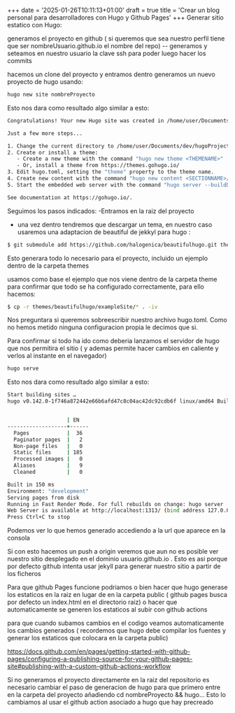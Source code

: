 +++
date = '2025-01-26T10:11:13+01:00'
draft = true
title = 'Crear un blog personal para desarrolladores con Hugo y Github Pages'
+++
Generar sitio estatico con Hugo:

generamos el proyecto en github ( si queremos que sea nuestro perfil tiene que ser nombreUsuario.github.io el nombre del repo)
-- generamos y seteamos en nuestro usuario la clave ssh para poder luego hacer los commits

hacemos un clone del proyecto y entramos
dentro generamos un nuevo proyecto de hugo usando:

```bash
hugo new site nombreProyecto
```


Esto nos dara como resultado algo similar a esto: 
```bash
Congratulations! Your new Hugo site was created in /home/user/Documents/dev/hugoProjects/csuardev.github.io/csuardev.

Just a few more steps...

1. Change the current directory to /home/user/Documents/dev/hugoProjects/csuardev.github.io/csuardev.
2. Create or install a theme:
   - Create a new theme with the command "hugo new theme <THEMENAME>"
   - Or, install a theme from https://themes.gohugo.io/
3. Edit hugo.toml, setting the "theme" property to the theme name.
4. Create new content with the command "hugo new content <SECTIONNAME>/<FILENAME>.<FORMAT>".
5. Start the embedded web server with the command "hugo server --buildDrafts".

See documentation at https://gohugo.io/.
```
Seguimos los pasos indicados:
-Entramos en la raiz del proyecto
- una vez dentro tendremos que descargar un tema, en nuestro caso usaremos una adaptacion de beautiful de jekkyl para hugo :
```bash
$ git submodule add https://github.com/halogenica/beautifulhugo.git themes/beautifulhugo
```

Esto generara todo lo necesario para el proyecto, incluido un ejemplo dentro de la carpeta themes

usamos como base el ejemplo que nos viene dentro de la carpeta theme para confirmar que todo se ha configurado correctamente, para ello hacemos:
```bash
$ cp -r themes/beautifulhugo/exampleSite/* . -iv
```
Nos preguntara si queremos sobreescribir nuestro archivo hugo.toml. Como no hemos metido ninguna configuracion propia le decimos que si.

Para confirmar si todo ha ido como deberia lanzamos el servidor de hugo que nos permitira el sitio ( y ademas permite hacer cambios en caliente y verlos al instante en el navegador)

```bash
hugo serve
```
Esto nos dara como resultado algo similar a esto:
```bash
Start building sites … 
hugo v0.142.0-1f746a872442e66b6afd47c8c04ac42dc92cdb6f linux/amd64 BuildDate=2025-01-22T12:20:52Z VendorInfo=gohugoio


                   | EN   
-------------------+------
  Pages            |  36  
  Paginator pages  |   2  
  Non-page files   |   0  
  Static files     | 185  
  Processed images |   0  
  Aliases          |   9  
  Cleaned          |   0  

Built in 150 ms
Environment: "development"
Serving pages from disk
Running in Fast Render Mode. For full rebuilds on change: hugo server --disableFastRender
Web Server is available at http://localhost:1313/ (bind address 127.0.0.1) 
Press Ctrl+C to stop
```
Podemos ver lo que hemos generado accediendo a la url que aparece en la consola

Si con esto hacemos un push a origin veremos que aun no es posible ver nuestro sitio desplegado en el dominio usuario.github.io . Esto es asi porque por defecto github intenta usar jekyll para generar nuestro sitio a partir de los ficheros

Para que github Pages funcione podriamos o bien hacer que hugo generase los estaticos en la raiz en lugar de en la carpeta public ( github pages busca por defecto un index.html en el directorio raiz) o hacer que automaticamente se generen los estaticos al subir con github actions

para que cuando subamos cambios en el codigo veamos automaticamente los cambios generados ( recordemos que hugo debe compilar los fuentes y generar los estaticos que colocara en la carpeta public) 

https://docs.github.com/en/pages/getting-started-with-github-pages/configuring-a-publishing-source-for-your-github-pages-site#publishing-with-a-custom-github-actions-workflow

Si no generamos el proyecto directamente en la raiz del repositorio es necesario cambiar el paso de generacion de hugo para que primero entre en la carpeta del proyecto añadiendo cd nombreProyecto && hugo...
Esto lo cambiamos al usar el github action asociado a hugo que hay precreado
